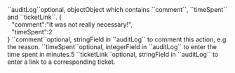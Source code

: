 <tr><td>``auditLog``</td><td>optional, object</td><td>Object which contains ``comment``, ``timeSpent`` and ``ticketLink``.</td>
<td>{
  <div style="padding-left:10px;">"comment":"It was not really necessary!",</div>
  <div style="padding-left:10px;">"timeSpent":2</div>
  }</td>
<td></td></tr>
<tr><td style="padding-left:20px;">``comment``</td><td>optional, string</td><td>Field in ``auditLog`` to comment this action, e.g. the reason.</td><td></td><td></td></tr>
<tr><td style="padding-left:20px;">``timeSpent``</td><td>optional, integer</td><td>Field in ``auditLog`` to enter the time spent in minutes.</td><td>5</td><td></td></tr>
<tr><td style="padding-left:20px;">``ticketLink``</td><td>optional, string</td><td>Field in ``auditLog`` to enter a link to a corresponding ticket.</td><td></td><td></td></tr>
